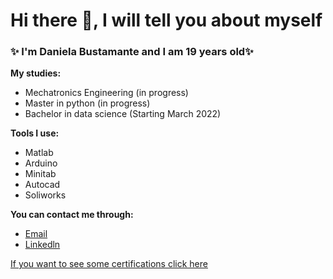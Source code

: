 # Hi there 👋, I will tell you about myself 

### ✨ I'm Daniela Bustamante and I am 19 years old✨


**My studies:**

- Mechatronics Engineering (in progress)
- Master in python (in progress)
- Bachelor in data science (Starting March 2022)


**Tools I use:**

- Matlab
- Arduino
- Minitab
- Autocad
- Soliworks


**You can contact me through:**

- [Email](daniela.annabella05@gmail.com)
- [Linkedln](linkedin.com/in/daniela-annabella-bustamante)

[If you want to see some certifications click here](drive.google.com/drive/folders/157JnQNC1n2w15DNO7o2fXPHLB8l6uvog)

